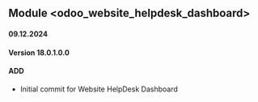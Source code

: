 ## Module <odoo_website_helpdesk_dashboard>

#### 09.12.2024
#### Version 18.0.1.0.0
#### ADD

- Initial commit for Website HelpDesk Dashboard
